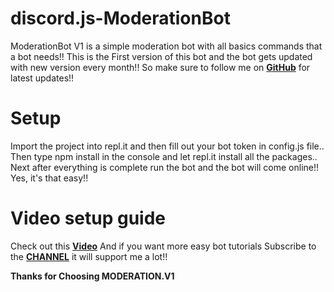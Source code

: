 # discord.js-ModerationBot
ModerationBot V1 is a simple moderation bot with all basics commands that a bot needs!! This is the First version of this bot and the bot gets updated with new version every month!! So make sure to follow me on **[GitHub](https://github.com/drstrangegithub)** for latest updates!!

# Setup
Import the project into repl.it and then fill out your bot token in config.js file.. Then type npm install in the console and let repl.it install all the packages..
Next after everything is complete run the bot and the bot will come online!! Yes, it's that easy!!

# Video setup guide
Check out this **[Video](yg)**
And if you want more easy bot tutorials Subscribe to the **[CHANNEL](https://www.youtube.com/channel/UCmTSEzt4h1S4MiCM1grWu9g)** it will support me a lot!!

**Thanks for Choosing MODERATION.V1**
